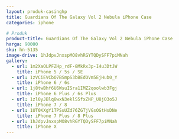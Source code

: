 ```yaml
---
layout: produk-casinghp
title: Guardians Of The Galaxy Vol 2 Nebula iPhone Case
categories: iphone

# Produk
product-title: Guardians Of The Galaxy Vol 2 Nebula iPhone Case
harga: 90000
sku: hn-5135
image-drive: 1hJdpvJnxspMO8vhRGYTQDySFF7piMNah
gallery:
  - url: 1m2XaOLPFZHp_rdF-8MkRx3p-I4u3DtJW
    title: iPhone 5 / 5s / SE
  - url: 1zVCiEVCbO7BSmpS3bBEdOVm5EjHub0_Y
    title: iPhone 6 / 6s
  - url: 1j8twBhf6U6WsuISra1IMZ2qoolwb3Fgj
    title: iPhone 6 Plus / 6s Plus
  - url: 1zl0yJBlq8wxN3eklS5fxZNP_U8jO3o5J
    title: iPhone 7 / 8
  - url: 1UT0KXgY1TPSuUZd76ZGTjVGsOGtHsDNe
    title: iPhone 7 Plus / 8 Plus
  - url: 1hJdpvJnxspMO8vhRGYTQDySFF7piMNah
    title: iPhone X
---
```

